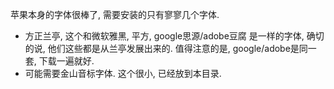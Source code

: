 苹果本身的字体很棒了, 需要安装的只有寥寥几个字体.

- 方正兰亭, 这个和微软雅黑, 平方, google思源/adobe豆腐 是一样的字体, 确切的说, 他们这些都是从兰亭发展出来的. 值得注意的是, google/adobe是同一套, 下载一遍就好. 
- 可能需要金山音标字体.  这个很小, 已经放到本目录.